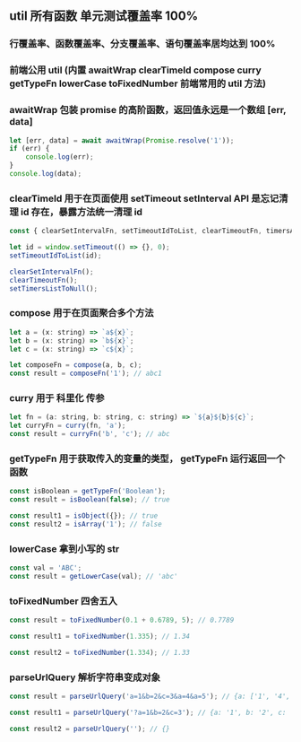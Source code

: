 ## util 所有函数 单元测试覆盖率 100%

### 行覆盖率、函数覆盖率、分支覆盖率、语句覆盖率居均达到 100%

### 前端公用 util (内置 awaitWrap clearTimeId compose curry getTypeFn lowerCase toFixedNumber 前端常用的 util 方法)

### awaitWrap 包装 promise 的高阶函数，返回值永远是一个数组 [err, data]

```javascript
let [err, data] = await awaitWrap(Promise.resolve('1'));
if (err) {
    console.log(err);
}
console.log(data);
```

### clearTimeId 用于在页面使用 setTimeout setInterval API 是忘记清理 id 存在，暴露方法统一清理 id

```javascript
const { clearSetIntervalFn, setTimeoutIdToList, clearTimeoutFn, timersArr, setTimersListToNull } = clearTimeId();

let id = window.setTimeout(() => {}, 0);
setTimeoutIdToList(id);

clearSetIntervalFn();
clearTimeoutFn();
setTimersListToNull();
```

### compose 用于在页面聚合多个方法

```javascript
let a = (x: string) => `a${x}`;
let b = (x: string) => `b${x}`;
let c = (x: string) => `c${x}`;

let composeFn = compose(a, b, c);
const result = composeFn('1'); // abc1
```

### curry 用于 科里化 传参

```javascript
let fn = (a: string, b: string, c: string) => `${a}${b}${c}`;
let curryFn = curry(fn, 'a');
const result = curryFn('b', 'c'); // abc
```

### getTypeFn 用于获取传入的变量的类型， getTypeFn 运行返回一个函数

```javascript
const isBoolean = getTypeFn('Boolean');
const result = isBoolean(false); // true

const result1 = isObject({}); // true
const result2 = isArray('1'); // false
```

### lowerCase 拿到小写的 str

```javascript
const val = 'ABC';
const result = getLowerCase(val); // 'abc'
```

### toFixedNumber 四舍五入

```javascript
const result = toFixedNumber(0.1 + 0.6789, 5); // 0.7789

const result1 = toFixedNumber(1.335); // 1.34

const result2 = toFixedNumber(1.334); // 1.33
```

### parseUrlQuery 解析字符串变成对象

```javascript
const result = parseUrlQuery('a=1&b=2&c=3&a=4&a=5'); // {a: ['1', '4', '5'], b: '2', c: '3'}

const result1 = parseUrlQuery('?a=1&b=2&c=3'); // {a: '1', b: '2', c: '3'}

const result2 = parseUrlQuery(''); // {}
```